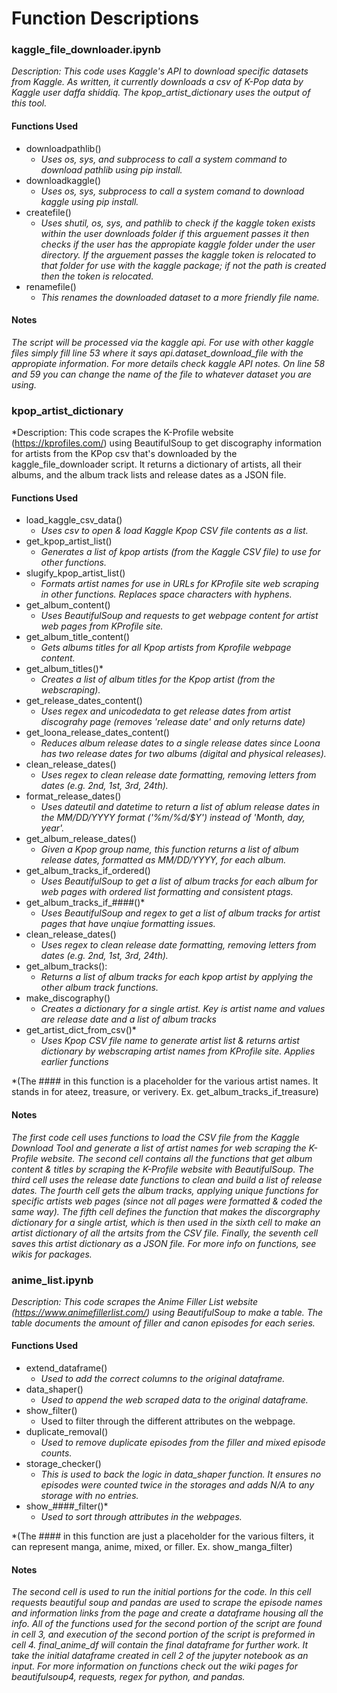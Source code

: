 # **Function Descriptions**

### **kaggle_file_downloader.ipynb**

*Description: This code uses Kaggle's API to download specific datasets from Kaggle. As written, it currently downloads a csv of K-Pop data by Kaggle user _daffa shiddiq_. The kpop_artist_dictionary uses the output of this tool.*

#### Functions Used

* downloadpathlib()
  * *Uses os, sys, and subprocess to call a system command to download pathlib using pip install.*
* downloadkaggle()
  * *Uses os, sys, subprocess to call a system comand to download kaggle using pip install.*
* createfile()
  * *Uses shutil, os, sys, and pathlib to check if the kaggle token exists within the user downloads folder if this arguement passes it then checks if the user has the appropiate kaggle folder under the user directory. If the arguement passes the kaggle token is relocated to that folder for use with the kaggle package; if not the path is created then the token is relocated.*
* renamefile()
  * *This renames the downloaded dataset to a more friendly file name.*

#### Notes

*The script will be processed via the kaggle api. For use with other kaggle files simply fill line 53 where it says api.dataset_download_file with the appropiate information. For more details check kaggle API notes. On line  58 and 59 you can change the name of the file to whatever dataset you are using.*

### **kpop_artist_dictionary**

*Description: This code scrapes the K-Profile website (https://kprofiles.com/) using BeautifulSoup to get discography information for artists from the KPop csv that's downloaded by the kaggle_file_downloader script. It returns a dictionary of artists, all their albums, and the album track lists and release dates as a JSON file.

#### Functions Used
* load_kaggle_csv_data()
  * *Uses csv to open & load Kaggle Kpop CSV file contents as a list.*
* get_kpop_artist_list()
  * *Generates a list of kpop artists (from the Kaggle CSV file) to use for other functions.*
* slugify_kpop_artist_list()
  * *Formats artist names for use in URLs for KProfile site web scraping in other functions. Replaces space characters with hyphens.*
* get_album_content()
  * *Uses BeautifulSoup and requests to get webpage content for artist web pages from KProfile site.*
* get_album_title_content()
  * *Gets albums titles for all Kpop artists from Kprofile webpage content.*
* get_album_titles()*
  * *Creates a list of album titles for the Kpop artist (from the webscraping).*
* get_release_dates_content()
  * *Uses regex and unicodedata to get release dates from artist discograhy page (removes 'release date' and only returns date)*
* get_loona_release_dates_content()
  * *Reduces album release dates to a single release dates since Loona has two release dates for two albums (digital and physical releases).*
* clean_release_dates()
  * *Uses regex to clean release date formatting, removing letters from dates (e.g. 2nd, 1st, 3rd, 24th).*
* format_release_dates()
  * *Uses dateutil and datetime to return a list of ablum release dates in the MM/DD/YYYY format ('%m/%d/$Y') instead of 'Month, day, year'.*
* get_album_release_dates()
  * *Given a Kpop group name, this function returns a list of album release dates, formatted as MM/DD/YYYY, for each album.*
* get_album_tracks_if_ordered()
  * *Uses BeautifulSoup to get a list of album tracks for each album for web pages with ordered list formatting and consistent ptags.*
* get_album_tracks_if_####()*
  * *Uses BeautifulSoup and regex to get a list of album tracks for artist pages that have unqiue formatting issues.*
* clean_release_dates()
  * *Uses regex to clean release date formatting, removing letters from dates (e.g. 2nd, 1st, 3rd, 24th).*
* get_album_tracks():
  * *Returns a list of album tracks for each kpop artist by applying the other album track functions.*
* make_discography()
  * *Creates a dictionary for a single artist. Key is artist name and values are release date and a list of album tracks*
* get_artist_dict_from_csv()*
  * *Uses Kpop CSV file name to generate artist list & returns artist dictionary by webscraping artist names from KProfile site. Applies earlier functions*

*(The #### in this function is a placeholder for the various artist names. It stands in for ateez, treasure, or verivery. Ex. get_album_tracks_if_treasure)

#### Notes

*The first code cell uses functions to load the CSV file from the Kaggle Download Tool and generate a list of artist names for web scraping the K-Profile website. The second cell contains all the functions that get album content & titles by scraping the K-Profile website with BeautifulSoup. The third cell uses the release date functions to clean and build a list of release dates. The fourth cell gets the album tracks, applying unique functions for specific artists web pages (since not all pages were formatted & coded the same way). The fifth cell defines the function that makes the discorgraphy dictionary for a single artist, which is then used in the sixth cell to make an artist dictionary of all the artsits from the CSV file. Finally, the seventh cell saves this artist dictionary as a JSON file. For more info on functions, see wikis for packages.*

### **anime_list.ipynb**

*Description: This code scrapes the Anime Filler List website (https://www.animefillerlist.com/) using BeautifulSoup to make a table. The table documents the amount of filler and canon episodes for each series.*

#### Functions Used

* extend_dataframe()
  * *Used to add the correct columns to the original dataframe.*
* data_shaper()
  * *Used to append the web scraped data to the original dataframe.*
* show_filter()
  * Used to filter through the different attributes on the webpage.
* duplicate_removal()
  * *Used to remove duplicate episodes from the filler and mixed episode counts.*
* storage_checker()
  * *This is used to back the logic in data_shaper function. It ensures no episodes were counted twice in the storages and adds N/A to any storage with no entries.*
* show_####_filter()*
  * *Used to sort through attributes in the webpages.*

*(The #### in this function are just a placeholder for the various filters, it can represent manga, anime, mixed, or filler. Ex. show_manga_filter)

#### Notes

*The second cell is used to run the initial portions for the code. In this cell requests beautiful soup and pandas are used to scrape the episode names and information links from the page and create a dataframe housing all the info. All of the functions used for the second portion of the script are found in cell 3, and execution of the second portion of the script is preformed in cell 4. final_anime_df will contain the final dataframe for further work. It take the initial dataframe created in cell 2 of the jupyter notebook as an input. For more information on functions check out the wiki pages for beautifulsoup4, requests, regex for python, and pandas.*
